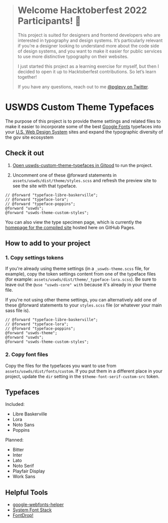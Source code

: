 > # Welcome Hacktoberfest 2022 Participants! 👋
> 
> This project is suited for designers and frontend developers who are interested in typography and design systems. It’s particularly relevant if you’re a designer looking to understand more about the code side of design systems, and you want to make it easier for public services to use more distinctive typography on their websites.
> 
> I just started this project as a learning exercise for myself, but then I decided to open it up to Hacktoberfest contributions. So let’s learn together!
> 
> If you have any questions, reach out to me [@pglevy on Twitter](https://twitter.com/pglevy).

# USWDS Custom Theme Typefaces
The purpose of this project is to provide theme settings and related files to make it easier to incorporate some of the best [Google Fonts](https://fonts.google.com/) typefaces into your [U.S. Web Design System](https://designsystem.digital.gov/) sites and expand the typographic diversity of the gov site ecosystem


## Check it out

1. [Open uswds-custom-theme-typefaces in Gitpod](https://gitpod.io/#https://github.com/pglevy/uswds-custom-theme-typefaces) to run the project.

1. Uncomment one of these @forward statements in `assets/uswds/dist/theme/styles.scss` and refresh the preview site to see the site with that typeface.

```
// @forward "typeface-libre-baskerville";
// @forward "typeface-lora";
// @forward "typeface-poppins";
@forward "uswds";
@forward "uswds-theme-custom-styles";
```

You can also view the type specimen page, which is currently the [homepage for the compiled site](https://pglevy.github.io/uswds-custom-theme-typefaces/) hosted here on GitHub Pages.

## How to add to your project

### 1. Copy settings tokens

If you're already using theme settings (in a `_uswds-theme.scss` file, for example), copy the token settings content from one of the typeface files (for example: `assets/uswds/dist/theme/_typeface-lora.scss`). Be sure to leave out the `@use "uswds-core" with` because it's already in your theme file.

If you're not using other theme settings, you can alternatively add one of these @forward statements to your `styles.scss` file (or whatever your main sass file is).

```
// @forward "typeface-libre-baskerville";
// @forward "typeface-lora";
// @forward "typeface-poppins";
@forward "uswds-theme";
@forward "uswds";
@forward "uswds-theme-custom-styles";
```

### 2. Copy font files

Copy the files for the typefaces you want to use from `assets/uswds/dist/fonts/custom`. If you put them in a different place in your project, update the `dir` setting in the `$theme-font-serif-custom-src` token.

## Typefaces

Included:

- Libre Baskerville
- Lora
- Noto Sans
- Poppins

Planned:

- Bitter
- Inter
- Lato
- Noto Serif
- Playfair Display
- Work Sans

## Helpful Tools

- [google-webfonts-helper](https://google-webfonts-helper.herokuapp.com/fonts)
- [System Font Stack](https://systemfontstack.com/)
- [FontDrop!](https://fontdrop.info/)
